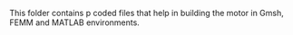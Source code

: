 This folder contains p coded files that help in building the motor in Gmsh, FEMM and MATLAB environments.